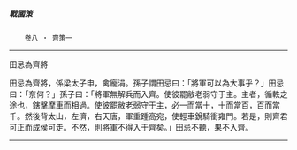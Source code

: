 

##### 戰國策
　　`卷八 ‧ 齊策一`

* * *

田忌為齊將

田忌為齊將，係梁太子申，禽龐涓。孫子謂田忌曰：「將軍可以為大事乎？」田忌曰：「奈何？」孫子曰：「將軍無解兵而入齊。使彼罷敝老弱守于主。主者，循軼之途也，鎋擊摩車而相過。使彼罷敝老弱守于主，必一而當十，十而當百，百而當千。然後背太山，左濟，右天唐，軍重踵高宛，使輕車銳騎衝雍門。若是，則齊君可正而成侯可走。不然，則將軍不得入于齊矣。」田忌不聽，果不入齊。

* * *

